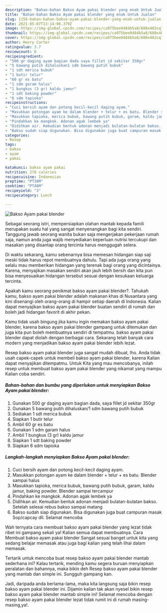 ```yaml
---
description: "Bahan-bahan Bakso Ayam pakai blender yang enak Untuk Jualan"
title: "Bahan-bahan Bakso Ayam pakai blender yang enak Untuk Jualan"
slug: 1158-bahan-bahan-bakso-ayam-pakai-blender-yang-enak-untuk-jualan
date: 2021-05-07T13:14:06.379Z
image: https://img-global.cpcdn.com/recipes/ca975bee0484b5a8/680x482cq70/bakso-ayam-pakai-blender-foto-resep-utama.jpg
thumbnail: https://img-global.cpcdn.com/recipes/ca975bee0484b5a8/680x482cq70/bakso-ayam-pakai-blender-foto-resep-utama.jpg
cover: https://img-global.cpcdn.com/recipes/ca975bee0484b5a8/680x482cq70/bakso-ayam-pakai-blender-foto-resep-utama.jpg
author: Henry Carter
ratingvalue: 3.7
reviewcount: 8
recipeingredient:
- "500 gr daging ayam bagian dada saya fillet jd sekitar 350gr"
- "5 bawang putih dihaluskan1 sdm bawang putih bubuk"
- "1 sdt merica bubuk"
- "1 butir telur"
- "60 gr es batu"
- "1 sdm garam halus"
- "1 bungkus (3 gr) kaldu jamur"
- "1 sdt baking powder"
- "6 sdm tapioka"
recipeinstructions:
- "Cuci bersih ayam dan potong kecil-kecil daging ayam."
- "Masukkan potongan ayam ke dalam blender + telur + es batu. Blender sampai halus"
- "Masukkan tapioka, merica bubuk, bawang putih bubuk, garam, kaldu jamur, baking powder. Blender sampai tercampur"
- "Pindahkan ke mangkok. Adonan agak lembek ya"
- "Didihkan air. Kemudian bentuk adonan menjadi bulatan-bulatan bakso. Setelah selesai rebus bakso sampai matang"
- "Bakso sudah siap digunakan. Bisa digunakan juga buat campuran masak Sop/capcay dll. Selamat mencoba"
categories:
- Resep
tags:
- bakso
- ayam
- pakai

katakunci: bakso ayam pakai 
nutrition: 270 calories
recipecuisine: Indonesian
preptime: "PT38M"
cooktime: "PT46M"
recipeyield: "3"
recipecategory: Lunch

---
```



![Bakso Ayam pakai blender](https://img-global.cpcdn.com/recipes/ca975bee0484b5a8/680x482cq70/bakso-ayam-pakai-blender-foto-resep-utama.jpg)

Sebagai seorang istri, mempersiapkan olahan mantab kepada famili merupakan suatu hal yang sangat menyenangkan bagi kita sendiri. Tanggung jawab seorang  wanita bukan saja mengerjakan pekerjaan rumah saja, namun anda juga wajib menyediakan keperluan nutrisi tercukupi dan masakan yang disantap orang tercinta harus menggugah selera.

Di waktu  sekarang, kamu sebenarnya bisa memesan hidangan siap saji meski tidak harus repot membuatnya dahulu. Tapi ada juga orang yang selalu mau memberikan hidangan yang terenak bagi orang yang dicintainya. Karena, menyajikan masakan sendiri akan jauh lebih bersih dan kita pun bisa menyesuaikan hidangan tersebut sesuai dengan kesukaan keluarga tercinta. 



Apakah kamu seorang penikmat bakso ayam pakai blender?. Tahukah kamu, bakso ayam pakai blender adalah makanan khas di Nusantara yang kini disenangi oleh orang-orang di hampir setiap daerah di Indonesia. Kalian dapat menyajikan bakso ayam pakai blender buatan sendiri di rumah dan boleh jadi hidangan favorit di akhir pekan.

Kamu tidak usah bingung jika kamu ingin memakan bakso ayam pakai blender, karena bakso ayam pakai blender gampang untuk ditemukan dan juga kita pun boleh membuatnya sendiri di tempatmu. bakso ayam pakai blender dapat diolah dengan berbagai cara. Sekarang telah banyak cara modern yang menjadikan bakso ayam pakai blender lebih lezat.

Resep bakso ayam pakai blender juga sangat mudah dibuat, lho. Anda tidak usah capek-capek untuk membeli bakso ayam pakai blender, karena Kalian dapat menyajikan ditempatmu. Untuk Kita yang mau mencobanya, inilah resep untuk membuat bakso ayam pakai blender yang nikamat yang mampu Kalian coba sendiri.

<!--inarticleads1-->

##### Bahan-bahan dan bumbu yang diperlukan untuk menyiapkan Bakso Ayam pakai blender:

1. Gunakan 500 gr daging ayam bagian dada, saya fillet jd sekitar 350gr
1. Gunakan 5 bawang putih dihaluskan/1 sdm bawang putih bubuk
1. Sediakan 1 sdt merica bubuk
1. Siapkan 1 butir telur
1. Ambil 60 gr es batu
1. Gunakan 1 sdm garam halus
1. Ambil 1 bungkus (3 gr) kaldu jamur
1. Siapkan 1 sdt baking powder
1. Siapkan 6 sdm tapioka




<!--inarticleads2-->

##### Langkah-langkah menyiapkan Bakso Ayam pakai blender:

1. Cuci bersih ayam dan potong kecil-kecil daging ayam.
1. Masukkan potongan ayam ke dalam blender + telur + es batu. Blender sampai halus
1. Masukkan tapioka, merica bubuk, bawang putih bubuk, garam, kaldu jamur, baking powder. Blender sampai tercampur
1. Pindahkan ke mangkok. Adonan agak lembek ya
1. Didihkan air. Kemudian bentuk adonan menjadi bulatan-bulatan bakso. Setelah selesai rebus bakso sampai matang
1. Bakso sudah siap digunakan. Bisa digunakan juga buat campuran masak Sop/capcay dll. Selamat mencoba




Wah ternyata cara membuat bakso ayam pakai blender yang lezat tidak ribet ini gampang sekali ya! Kalian semua dapat membuatnya. Cara Membuat bakso ayam pakai blender Sangat sesuai banget untuk kita yang sedang belajar memasak atau juga bagi kalian yang telah lihai dalam memasak.

Tertarik untuk mencoba buat resep bakso ayam pakai blender mantab sederhana ini? Kalau tertarik, mending kamu segera buruan menyiapkan peralatan dan bahannya, maka bikin deh Resep bakso ayam pakai blender yang mantab dan simple ini. Sungguh gampang kan. 

Jadi, daripada anda berlama-lama, maka kita langsung saja bikin resep bakso ayam pakai blender ini. Dijamin kalian tak akan nyesel bikin resep bakso ayam pakai blender mantab simple ini! Selamat mencoba dengan resep bakso ayam pakai blender lezat tidak rumit ini di rumah masing-masing,ya!.

